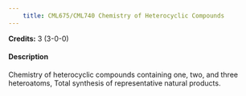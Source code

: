 ```yaml
---
    title: CML675/CML740 Chemistry of Heterocyclic Compounds
---
```

**Credits:** 3 (3-0-0)



#### Description 
Chemistry of heterocyclic compounds containing one, two, and three heteroatoms, Total synthesis of representative natural products.